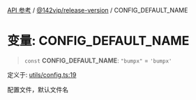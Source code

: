 [API 参考](../wiki/Home) / [@142vip/release-version](../wiki/@142vip.release-version) / CONFIG\_DEFAULT\_NAME

# 变量: CONFIG\_DEFAULT\_NAME

> `const` **CONFIG\_DEFAULT\_NAME**: `"bumpx"` = `'bumpx'`

定义于: [utils/config.ts:19](https://github.com/142vip/core-x/blob/58a4aca72f73ebc92491a458c9b83754486dc296/packages/release-version/src/utils/config.ts#L19)

配置文件，默认文件名
